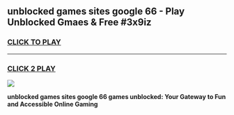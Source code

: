 
## unblocked games sites google 66 - Play Unblocked Gmaes & Free #3x9iz
<h3>
<a href="https://premium.freeplayer.one?title=unblocked_games_sites_google_66&ref=03M">CLICK TO PLAY</a></h3>
<hr>

<h3>
<a href="https://premium.freeplayer.one?title=unblocked_games_sites_google_66&ref=03M">CLICK 2 PLAY</a>
  
</h3>

<a href="https://premium.freeplayer.one?title=unblocked_games_sites_google_66&ref=03M"><img src="https://clearcache.store/games.png"></a>


**unblocked games sites google 66 games unblocked: Your Gateway to Fun and Accessible Online Gaming**
